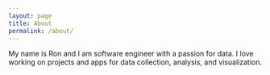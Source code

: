 ```yaml
---
layout: page
title: About
permalink: /about/
---
```


My name is Ron and I am software engineer with a passion for data. I love working on projects and apps for
data collection, analysis, and visualization.
